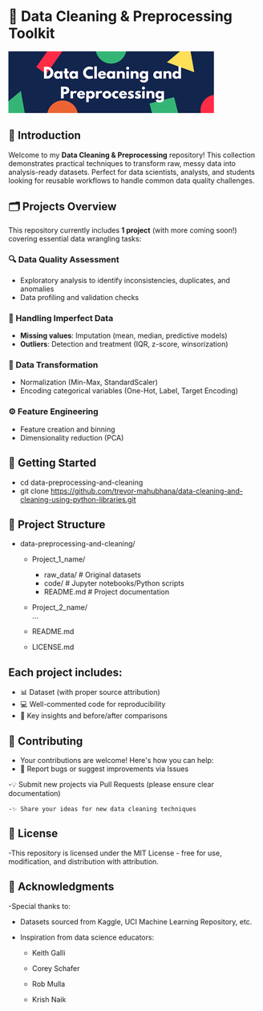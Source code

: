# 🧹 Data Cleaning & Preprocessing Toolkit

![alt text](image.png)


## 📌 Introduction
Welcome to my **Data Cleaning & Preprocessing** repository! This collection demonstrates practical techniques to transform raw, messy data into analysis-ready datasets. Perfect for data scientists, analysts, and students looking for reusable workflows to handle common data quality challenges.

## 🗂 Projects Overview
This repository currently includes **1 project** (with more coming soon!) covering essential data wrangling tasks:

### 🔍 Data Quality Assessment
- Exploratory analysis to identify inconsistencies, duplicates, and anomalies
- Data profiling and validation checks

### 🧩 Handling Imperfect Data
- **Missing values**: Imputation (mean, median, predictive models)
- **Outliers**: Detection and treatment (IQR, z-score, winsorization)

### 🔄 Data Transformation
- Normalization (Min-Max, StandardScaler)
- Encoding categorical variables (One-Hot, Label, Target Encoding)

### ⚙️ Feature Engineering
- Feature creation and binning
- Dimensionality reduction (PCA)

## 🚀 Getting Started
- cd data-preprocessing-and-cleaning
- git clone https://github.com/trevor-mahubhana/data-cleaning-and-cleaning-using-python-libraries.git


## 📂 Project Structure
- data-preprocessing-and-cleaning/
   - Project_1_name/  
     - raw_data/   # Original datasets
     - code/     # Jupyter notebooks/Python scripts
     - README.md   # Project documentation
   - Project_2_name/  
     ...  
   - README.md
   
   - LICENSE.md


## Each project includes:
- 📊 Dataset (with proper source attribution)
- 💻 Well-commented code for reproducibility
- 📝 Key insights and before/after comparisons

## 🤝 Contributing
   - Your contributions are welcome! Here's how you can help:
   - 🐛 Report bugs or suggest improvements via Issues

   -💡 Submit new projects via Pull Requests (please ensure clear documentation)

    -✨ Share your ideas for new data cleaning techniques

## 📜 License
-This repository is licensed under the MIT License - free for use, modification, and distribution with attribution.

## 🙏 Acknowledgments
-Special thanks to:

  - Datasets sourced from Kaggle, UCI Machine Learning Repository, etc.

  - Inspiration from data science educators:

     - Keith Galli

     - Corey Schafer

    - Rob Mulla

    - Krish Naik
